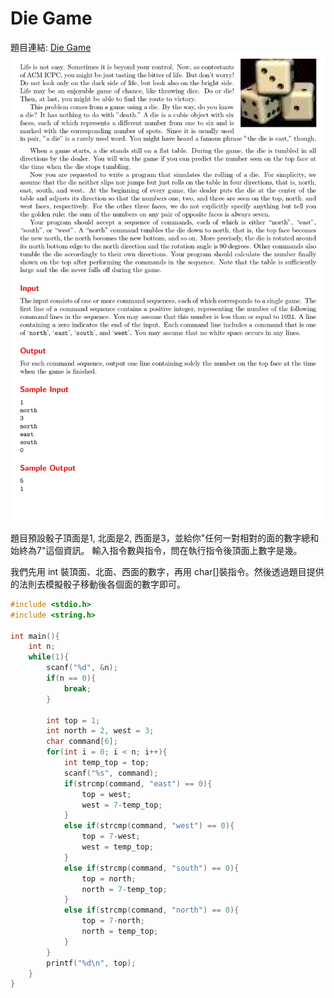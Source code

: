 # Die Game

題目連結: [Die Game](https://onlinejudge.org/index.php?option=com_onlinejudge&Itemid=8&category=24&page=show_problem&problem=1350)
![45-1](pic/45-1.jpg)

題目預設骰子頂面是1, 北面是2, 西面是3，並給你"任何一對相對的面的數字總和始終為7"這個資訊。
輸入指令數與指令，問在執行指令後頂面上數字是幾。

我們先用 int 裝頂面、北面、西面的數字，再用 char[]裝指令。然後透過題目提供的法則去模擬骰子移動後各個面的數字即可。

```C
#include <stdio.h>
#include <string.h>

int main(){
    int n;
    while(1){
        scanf("%d", &n);
        if(n == 0){
            break;
        }
        
        int top = 1;
        int north = 2, west = 3;
        char command[6];
        for(int i = 0; i < n; i++){
            int temp_top = top;
            scanf("%s", command);
            if(strcmp(command, "east") == 0){
                top = west;
                west = 7-temp_top;
            }
            else if(strcmp(command, "west") == 0){
                top = 7-west;
                west = temp_top;
            }
            else if(strcmp(command, "south") == 0){
                top = north;
                north = 7-temp_top;
            }
            else if(strcmp(command, "north") == 0){
                top = 7-north;
                north = temp_top;
            }
        }
        printf("%d\n", top);
    }
}

```
